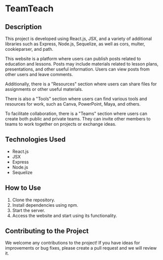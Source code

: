 # TeamTeach

## Description

This project is developed using React.js, JSX, and a variety of additional libraries such as Express, Node.js, Sequelize, as well as cors, multer, cookieparser, and path.

This website is a platform where users can publish posts related to education and lessons. Posts may include materials related to lesson plans, presentations, and other useful information. Users can view posts from other users and leave comments.

Additionally, there is a "Resources" section where users can share files for assignments or other useful materials.

There is also a "Tools" section where users can find various tools and resources for work, such as Canva, PowerPoint, Maya, and others.

To facilitate collaboration, there is a "Teams" section where users can create both public and private teams. They can invite other members to teams to work together on projects or exchange ideas.

## Technologies Used

- React.js
- JSX
- Express
- Node.js
- Sequelize

## How to Use

1. Clone the repository.
2. Install dependencies using npm.
3. Start the server.
4. Access the website and start using its functionality.

## Contributing to the Project

We welcome any contributions to the project! If you have ideas for improvements or bug fixes, please create a pull request and we will review it.

